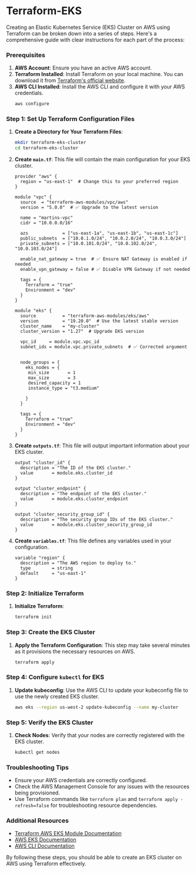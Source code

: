 # Terraform-EKS
Creating an Elastic Kubernetes Service (EKS) Cluster on AWS using Terraform can be broken down into a series of steps. Here's a comprehensive guide with clear instructions for each part of the process:

### Prerequisites
1. **AWS Account**: Ensure you have an active AWS account.
2. **Terraform Installed**: Install Terraform on your local machine. You can download it from [Terraform's official website](https://www.terraform.io/downloads.html).
3. **AWS CLI Installed**: Install the AWS CLI and configure it with your AWS credentials.
   ```bash
   aws configure
   ```

### Step 1: Set Up Terraform Configuration Files
1. **Create a Directory for Your Terraform Files**:
   ```bash
   mkdir terraform-eks-cluster
   cd terraform-eks-cluster
   ```

2. **Create `main.tf`**:
   This file will contain the main configuration for your EKS cluster.
   ```hcl
   provider "aws" {
     region = "us-east-1"  # Change this to your preferred region
   }

   module "vpc" {
     source  = "terraform-aws-modules/vpc/aws"
     version = "5.0.0"  # ✅ Upgrade to the latest version

     name = "martins-vpc"
     cidr = "10.0.0.0/16"

     azs             = ["us-east-1a", "us-east-1b", "us-east-1c"]
     public_subnets  = ["10.0.1.0/24", "10.0.2.0/24", "10.0.3.0/24"]
     private_subnets = ["10.0.101.0/24", "10.0.102.0/24", "10.0.103.0/24"]

     enable_nat_gateway = true  # ✅ Ensure NAT Gateway is enabled if needed
     enable_vpn_gateway = false # ✅ Disable VPN Gateway if not needed

     tags = {
       Terraform = "true"
       Environment = "dev"
     }
   }

   module "eks" {
     source          = "terraform-aws-modules/eks/aws"
     version         = "19.20.0"  # Use the latest stable version
     cluster_name    = "my-cluster"
     cluster_version = "1.27"  # Upgrade EKS version

     vpc_id     = module.vpc.vpc_id
     subnet_ids = module.vpc.private_subnets  # ✅ Corrected argument


     node_groups = {
       eks_nodes = {
        min_size       = 1
        max_size       = 3
        desired_capacity = 1
        instance_type = "t3.medium"

       }
     }

     tags = {
       Terraform = "true"
       Environment = "dev"
     }
   }
   ```

3. **Create `outputs.tf`**:
   This file will output important information about your EKS cluster.
   ```hcl
   output "cluster_id" {
     description = "The ID of the EKS cluster."
     value       = module.eks.cluster_id
   }

   output "cluster_endpoint" {
     description = "The endpoint of the EKS cluster."
     value       = module.eks.cluster_endpoint
   }

   output "cluster_security_group_id" {
     description = "The security group IDs of the EKS cluster."
     value       = module.eks.cluster_security_group_id
   }
   ```

4. **Create `variables.tf`**:
   This file defines any variables used in your configuration.
   ```hcl
   variable "region" {
     description = "The AWS region to deploy to."
     type        = string
     default     = "us-east-1"
   }
   ```

### Step 2: Initialize Terraform
1. **Initialize Terraform**:
   ```bash
   terraform init
   ```

### Step 3: Create the EKS Cluster
1. **Apply the Terraform Configuration**:
   This step may take several minutes as it provisions the necessary resources on AWS.
   ```bash
   terraform apply
   ```

### Step 4: Configure `kubectl` for EKS
1. **Update kubeconfig**:
   Use the AWS CLI to update your kubeconfig file to use the newly created EKS cluster.
   ```bash
   aws eks --region us-west-2 update-kubeconfig --name my-cluster
   ```

### Step 5: Verify the EKS Cluster
1. **Check Nodes**:
   Verify that your nodes are correctly registered with the EKS cluster.
   ```bash
   kubectl get nodes
   ```

### Troubleshooting Tips
- Ensure your AWS credentials are correctly configured.
- Check the AWS Management Console for any issues with the resources being provisioned.
- Use Terraform commands like `terraform plan` and `terraform apply -refresh=false` for troubleshooting resource dependencies.

### Additional Resources
- [Terraform AWS EKS Module Documentation](https://registry.terraform.io/modules/terraform-aws-modules/eks/aws/latest)
- [AWS EKS Documentation](https://docs.aws.amazon.com/eks/latest/userguide/what-is-eks.html)
- [AWS CLI Documentation](https://docs.aws.amazon.com/cli/latest/userguide/cli-configure-quickstart.html)

By following these steps, you should be able to create an EKS cluster on AWS using Terraform effectively.